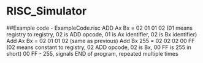 # RISC_Simulator
##Example code - ExampleCode.risc
ADD Ax Bx = 02 01 01 02 (01 means registry to registry, 02 is ADD opcode, 01 is Ax identifier, 02 is Bx identifier)
Add Ax Bx = 02 01 01 02 (same as previous)
Add Bx 255 = 02 02 02 00 FF (02 means constant to registry, 02 ADD opcode, 02 is Bx, 00 FF is 255 in short)
00 FF - 255, signals END of program, repeated multiple times